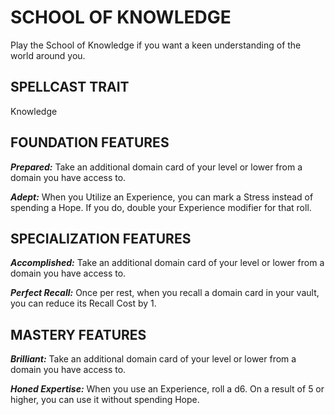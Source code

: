 # SCHOOL OF KNOWLEDGE

Play the School of Knowledge if you want a keen understanding of the world around you.

## SPELLCAST TRAIT

Knowledge

## FOUNDATION FEATURES

***Prepared:*** Take an additional domain card of your level or lower from a domain you have access to.

***Adept:*** When you Utilize an Experience, you can mark a Stress instead of spending a Hope. If you do, double your Experience modifier for that roll.

## SPECIALIZATION FEATURES

***Accomplished:*** Take an additional domain card of your level or lower from a domain you have access to.

***Perfect Recall:*** Once per rest, when you recall a domain card in your vault, you can reduce its Recall Cost by 1.

## MASTERY FEATURES

***Brilliant:*** Take an additional domain card of your level or lower from a domain you have access to.

***Honed Expertise:*** When you use an Experience, roll a d6. On a result of 5 or higher, you can use it without spending Hope.
